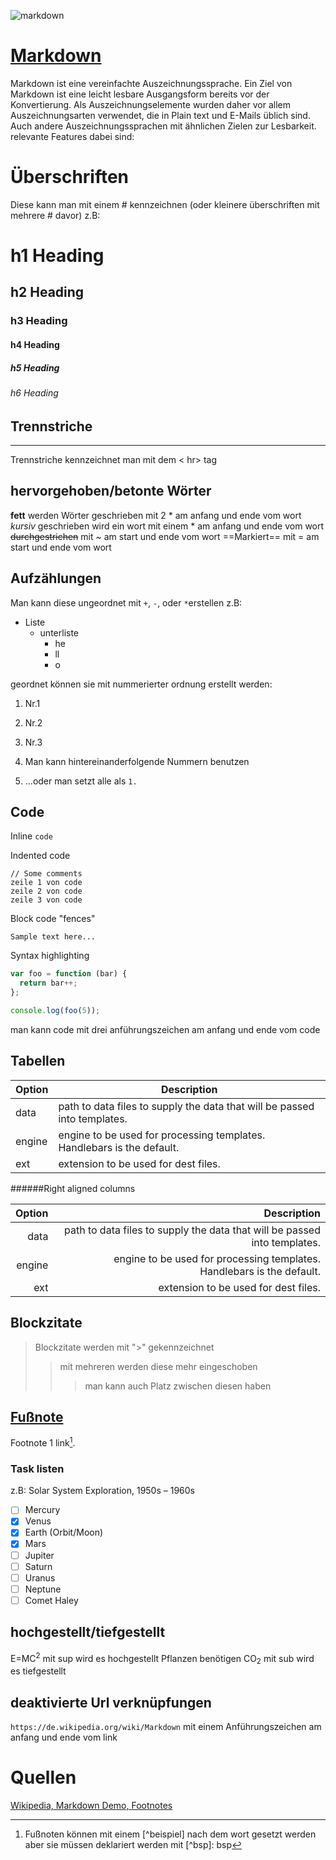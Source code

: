 ![markdown](https://user-images.githubusercontent.com/104193452/200848514-fdfcea6b-473d-4cc1-b41d-4fdd51f65322.png)
# [Markdown](https://daringfireball.net/projects/markdown/)
Markdown ist eine vereinfachte Auszeichnungssprache. Ein Ziel von Markdown ist eine leicht lesbare Ausgangsform bereits vor der Konvertierung. Als Auszeichnungselemente wurden daher vor allem Auszeichnungsarten verwendet, die in Plain text und E-Mails üblich sind. Auch andere Auszeichnungssprachen mit ähnlichen Zielen zur Lesbarkeit. relevante Features dabei sind:
# Überschriften 
Diese kann man mit einem # kennzeichnen (oder kleinere überschriften mit mehrere # davor) z.B:
# h1 Heading 
## h2 Heading
### h3 Heading
#### h4 Heading
##### h5 Heading
###### h6 Heading

## Trennstriche
<hr>
Trennstriche kennzeichnet man mit dem < hr> tag

## hervorgehoben/betonte Wörter
**fett** werden Wörter geschrieben mit 2 * am anfang und ende vom wort
*kursiv* geschrieben wird ein wort mit einem * am anfang und ende vom wort
~~durchgestrichen~~ mit ~ am start und ende vom wort
==Markiert== mit = am start und ende vom wort
## Aufzählungen
Man kann diese ungeordnet mit `+`, `-`, oder `*`erstellen z.B:

+ Liste
  - unterliste
    * he
    + ll
    - o
    
geordnet können sie mit nummerierter ordnung erstellt werden:

1. Nr.1
2. Nr.2
3. Nr.3

1. Man kann hintereinanderfolgende Nummern benutzen
1. ...oder man setzt alle als `1.`

## Code

Inline `code`

Indented code

    // Some comments
    zeile 1 von code
    zeile 2 von code
    zeile 3 von code


Block code "fences"

```
Sample text here...
```

Syntax highlighting

``` js
var foo = function (bar) {
  return bar++;
};

console.log(foo(5));
```
man kann code mit drei anführungszeichen am anfang und ende vom code

## Tabellen

| Option | Description |
| ------ | ----------- |
| data   | path to data files to supply the data that will be passed into templates. |
| engine | engine to be used for processing templates. Handlebars is the default. |
| ext    | extension to be used for dest files. |

######Right aligned columns

| Option | Description |
| ------:| -----------:|
| data   | path to data files to supply the data that will be passed into templates. |
| engine | engine to be used for processing templates. Handlebars is the default. |
| ext    | extension to be used for dest files. |


## Blockzitate

> Blockzitate werden mit ">" gekennzeichnet
>> mit mehreren werden diese mehr eingeschoben
> > > man kann auch Platz zwischen diesen haben

## [Fußnote](https://github.com/markdown-it/markdown-it-footnote)

Footnote 1 link[^first].
[^first]: Fußnoten können mit einem [^beispiel] nach dem wort gesetzt werden aber sie müssen deklariert werden mit [^bsp]: bsp

### Task listen

z.B: Solar System Exploration, 1950s – 1960s
- [ ] Mercury
- [x] Venus
- [x] Earth (Orbit/Moon)
- [x] Mars
- [ ] Jupiter
- [ ] Saturn
- [ ] Uranus
- [ ] Neptune
- [ ] Comet Haley

## hochgestellt/tiefgestellt

E=MC<sup>2</sup> mit sup wird es hochgestellt
Pflanzen benötigen CO<sub>2</sub> mit sub wird es tiefgestellt

## deaktivierte Url verknüpfungen
`https://de.wikipedia.org/wiki/Markdown` mit einem Anführungszeichen am anfang und ende vom link
# Quellen

[Wikipedia, ](https://de.wikipedia.org/wiki/Markdown)
[Markdown Demo, ](https://markdown-it.github.io/)
[Footnotes](https://github.com/markdown-it/markdown-it-footnote)
